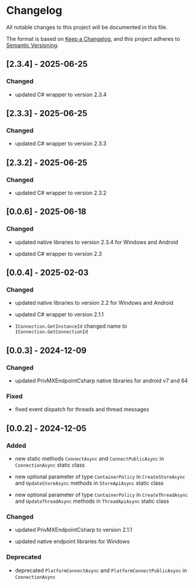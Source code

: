 # Changelog

All notable changes to this project will be documented in this file.

The format is based on [Keep a Changelog](https://keepachangelog.com/en/1.1.0/),
and this project adheres to [Semantic Versioning](https://semver.org/spec/v2.0.0.html).

## [2.3.4] - 2025-06-25

### Changed

- updated C# wrapper to version 2.3.4

## [2.3.3] - 2025-06-25

### Changed

- updated C# wrapper to version 2.3.3

## [2.3.2] - 2025-06-25

### Changed

- updated C# wrapper to version 2.3.2

## [0.0.6] - 2025-06-18

### Changed

- updated native libraries to version 2.3.4 for Windows and Android

- updated C# wrapper to version 2.3

## [0.0.4] - 2025-02-03

### Changed

- updated native libraries to version 2.2 for Windows and Android

- updated C# wrapper to version 2.1.1

- `IConnection.GetInstanceId` changed name to `IConnection.GetConnectionId`

## [0.0.3] - 2024-12-09

### Changed

- updated PrivMXEndpointCsharp native libraries for android v7 and 64

### Fixed

- fixed event dispatch for threads and thread messages
   
## [0.0.2] - 2024-12-05

### Added

- new static methods `ConnectAsync` and `ConnectPublicAsync` in `ConnectionAsync` static class

- new optional parameter of type `ContainerPolicy` in `CreateStoreAsync` and `UpdateStoreAsync` methods in `StoreApiAsync` static class

- new optional parameter of type `ContainerPolicy` in `CreateThreadAsync` and `UpdateThreadAsync` methods in `ThreadApiAsync` static class

### Changed

- updated PrivMXEndpointCsharp to version 2.1.1

- updated native endpoint libraries for Windows

### Deprecated

- deprecated `PlatformConnectAsync` and `PlatformConnectPublicAsync` in `ConnectionAsync`